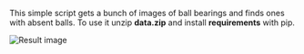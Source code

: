 This simple script gets a bunch of images of ball bearings and finds ones with absent balls. To use it unzip **data.zip** and install **requirements** with pip.

![Result image](/find_defect_bearing_opencv/result.png "Result image")
